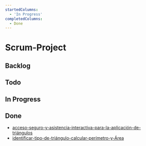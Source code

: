 ```yaml
---
startedColumns:
  - 'In Progress'
completedColumns:
  - Done
---
```


# Scrum-Project

## Backlog

## Todo

## In Progress

## Done

- [acceso-seguro-y-asistencia-interactiva-para-la-aplicación-de-triángulos](tasks/acceso-seguro-y-asistencia-interactiva-para-la-aplicación-de-triángulos.md)
- [identificar-tipo-de-triángulo-calcular-perímetro-y-Área](tasks/identificar-tipo-de-triángulo-calcular-perímetro-y-Área.md)
